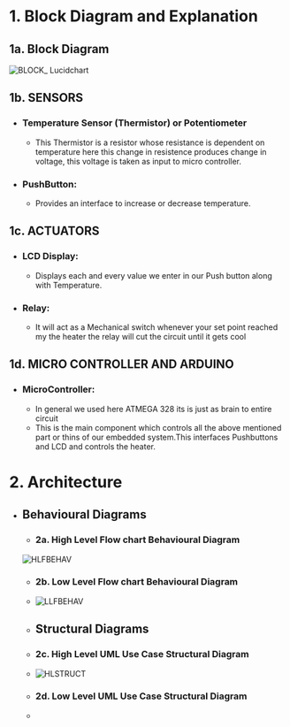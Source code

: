 # 1. Block Diagram and Explanation

## 1a. Block Diagram

![BLOCK_ Lucidchart ](https://user-images.githubusercontent.com/98843450/156881425-a14a9fe5-c274-4b24-afed-b86e6e2c23c1.png)

## 1b. SENSORS

* ### Temperature Sensor (Thermistor) or Potentiometer
    * This Thermistor is a resistor whose resistance is dependent on temperature here this change in resistence produces change in voltage, this voltage is taken as input to micro controller.
* ### PushButton:
    *  Provides an interface to increase or decrease temperature.

## 1c. ACTUATORS

* ### LCD Display:
    * Displays each and every value we enter in our Push button along with Temperature.
* ### Relay:
    * It will act as a Mechanical switch whenever your set point reached my the heater the relay will cut the circuit until it gets cool
    
## 1d. MICRO CONTROLLER AND ARDUINO

* ### MicroController:
    * In general we used here ATMEGA 328 its is just as brain to entire circuit
    * This is the main component which controls all the above mentioned part or thins of our embedded system.This interfaces Pushbuttons and LCD and controls the heater.
 
# 2. Architecture
* ## Behavioural Diagrams
  * ### 2a. High Level Flow chart Behavioural Diagram
  ![HLFBEHAV](https://user-images.githubusercontent.com/98843450/156885661-34c97e68-c62a-45d7-9318-14e720ab6935.png)
  * ### 2b. Low Level Flow chart Behavioural Diagram
  * ![LLFBEHAV](https://user-images.githubusercontent.com/98843450/156885771-7e293468-be59-40af-a30a-50769d2345e0.png)
   * ##  Structural Diagrams
   * ### 2c. High Level UML Use Case Structural Diagram
   * ![HLSTRUCT](https://user-images.githubusercontent.com/98843450/156886232-41e7aae4-8be3-4031-aa30-98133231b52d.png)
   * ### 2d. Low Level UML Use Case Structural Diagram
   * 

